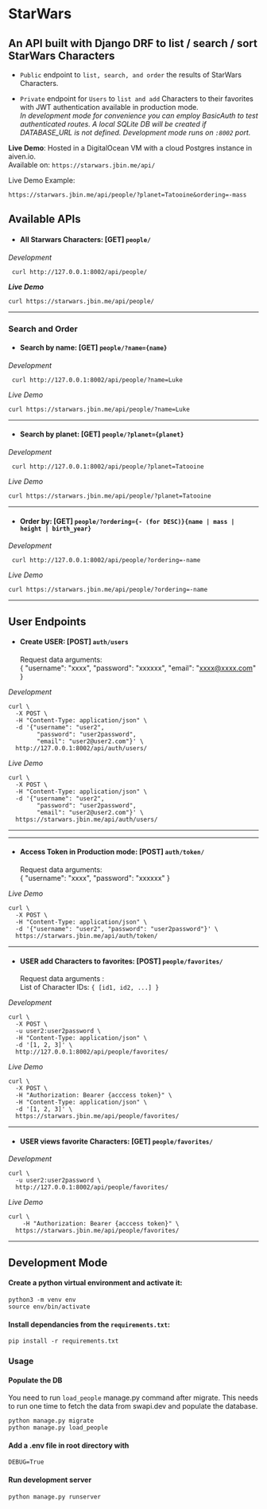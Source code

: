 # StarWars
## An API built with Django DRF to list / search / sort StarWars Characters

* `Public` endpoint to `list, search, and order` the results of StarWars Characters.  

* `Private` endpoint for `Users` to `list and add` Characters to their favorites with JWT authentication available in production mode.  
_In development mode for convenience you can employ BasicAuth to test authenticated routes. A local SQLite DB will be created if DATABASE_URL is not defined. Development mode runs on `:8002` port._  

**Live Demo**: Hosted in a DigitalOcean VM with a cloud Postgres instance in aiven.io.  
Available on: `https://starwars.jbin.me/api/`  
  
  
Live Demo Example:
```shell
https://starwars.jbin.me/api/people/?planet=Tatooine&ordering=-mass
```  

## Available APIs
* #### All Starwars Characters: [GET] `people/`
_Development_
```shell
 curl http://127.0.0.1:8002/api/people/
```  
_**Live Demo**_
```shell
curl https://starwars.jbin.me/api/people/
```
___
### Search and Order

* #### Search by name: [GET] `people/?name={name}`
_Development_
```shell
 curl http://127.0.0.1:8002/api/people/?name=Luke
```  
_Live Demo_
```shell
curl https://starwars.jbin.me/api/people/?name=Luke
```
___
* #### Search by planet: [GET] `people/?planet={planet}`
_Development_
```shell
 curl http://127.0.0.1:8002/api/people/?planet=Tatooine
```  
_Live Demo_
```shell
curl https://starwars.jbin.me/api/people/?planet=Tatooine
```
___
* #### Order by: [GET] `people/?ordering={- (for DESC)}{name | mass | height | birth_year}`
_Development_
```shell
 curl http://127.0.0.1:8002/api/people/?ordering=-name
```  
_Live Demo_
```shell
curl https://starwars.jbin.me/api/people/?ordering=-name
```
___


## User Endpoints  
* #### Create USER: [POST] `auth/users`
    Request data arguments:  
        {
            "username": "xxxx",
            "password": "xxxxxx",
            "email": "xxxx@xxxx.com"
        }  

_Development_
```shell
curl \
  -X POST \
  -H "Content-Type: application/json" \
  -d '{"username": "user2", 
        "password": "user2password",
        "email": "user2@user2.com"}' \
  http://127.0.0.1:8002/api/auth/users/
```  
_Live Demo_
```shell
curl \
  -X POST \
  -H "Content-Type: application/json" \
  -d '{"username": "user2", 
        "password": "user2password",
        "email": "user2@user2.com"}' \
  https://starwars.jbin.me/api/auth/users/
```
___
___
* #### Access Token in Production mode: [POST] `auth/token/`
    Request data arguments:  
        {
            "username": "xxxx",
            "password": "xxxxxx"
        }  

_Live Demo_
```shell
curl \
  -X POST \
  -H "Content-Type: application/json" \
  -d '{"username": "user2", "password": "user2password"}' \
  https://starwars.jbin.me/api/auth/token/
```
______
* #### USER add Characters to favorites: [POST] `people/favorites/`
    Request data arguments :  
    List of Character IDs:     `{
            [id1, id2, ...]
        }  `
 

_Development_
```shell
curl \
  -X POST \
  -u user2:user2password \
  -H "Content-Type: application/json" \
  -d '[1, 2, 3]' \
  http://127.0.0.1:8002/api/people/favorites/
```  
_Live Demo_
```shell
curl \
  -X POST \
  -H "Authorization: Bearer {acccess token}" \
  -H "Content-Type: application/json" \
  -d '[1, 2, 3]' \
  https://starwars.jbin.me/api/people/favorites/
```
___
* #### USER views favorite Characters: [GET] `people/favorites/`

_Development_
```shell
curl \
  -u user2:user2password \
  http://127.0.0.1:8002/api/people/favorites/
```  
_Live Demo_
```shell
curl \
    -H "Authorization: Bearer {acccess token}" \
  https://starwars.jbin.me/api/people/favorites/
```
___

## Development Mode
#### Create a python virtual environment and activate it:

```shell
python3 -m venv env
source env/bin/activate
```

#### Install dependancies from the `requirements.txt`:

```shell
pip install -r requirements.txt
```
### Usage
#### Populate the DB  
You need to run `load_people` manage.py command after migrate. This needs to run one time to fetch the data from swapi.dev and populate the database.
```shell
python manage.py migrate
python manage.py load_people
```  
#### Add a .env file in root directory with 
```shell
DEBUG=True
```  
#### Run development server
```shell
python manage.py runserver
```  
